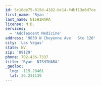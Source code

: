 ```yaml
---
id: 5c16de75-015d-4182-bc14-f4bf13e6d7ce
first_name: 'Ryan '
last_name: NISHIHARA
license: M.D.
services:
  - 'Adolescent Medicine'
address: '9030 W Cheyenne Ave   Ste 120'
city: 'Las Vegas'
state: NV
zip: '89129'
phone: 702-436-7337
title: 'Ryan  NISHIHARA'
_geoloc:
  lng: -115.28461
  lat: 36.231139
---
```

